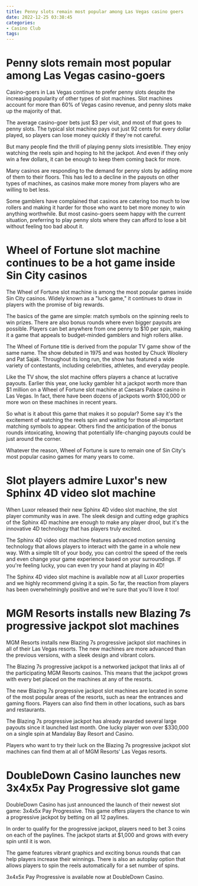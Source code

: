 ```yaml
---
title: Penny slots remain most popular among Las Vegas casino goers
date: 2022-12-25 03:38:45
categories:
- Casino Club
tags:
---
```



#  Penny slots remain most popular among Las Vegas casino-goers

Casino-goers in Las Vegas continue to prefer penny slots despite the increasing popularity of other types of slot machines. Slot machines account for more than 60% of Vegas casino revenue, and penny slots make up the majority of that.

The average casino-goer bets just $3 per visit, and most of that goes to penny slots. The typical slot machine pays out just 92 cents for every dollar played, so players can lose money quickly if they're not careful.

But many people find the thrill of playing penny slots irresistible. They enjoy watching the reels spin and hoping to hit the jackpot. And even if they only win a few dollars, it can be enough to keep them coming back for more.

Many casinos are responding to the demand for penny slots by adding more of them to their floors. This has led to a decline in the payouts on other types of machines, as casinos make more money from players who are willing to bet less.

Some gamblers have complained that casinos are catering too much to low rollers and making it harder for those who want to bet more money to win anything worthwhile. But most casino-goers seem happy with the current situation, preferring to play penny slots where they can afford to lose a bit without feeling too bad about it.

#  Wheel of Fortune slot machine continues to be a hot game inside Sin City casinos

The Wheel of Fortune slot machine is among the most popular games inside Sin City casinos. Widely known as a "luck game," it continues to draw in players with the promise of big rewards.

The basics of the game are simple: match symbols on the spinning reels to win prizes. There are also bonus rounds where even bigger payouts are possible. Players can bet anywhere from one penny to $10 per spin, making it a game that appeals to budget-minded gamblers and high rollers alike.

The Wheel of Fortune title is derived from the popular TV game show of the same name. The show debuted in 1975 and was hosted by Chuck Woolery and Pat Sajak. Throughout its long run, the show has featured a wide variety of contestants, including celebrities, athletes, and everyday people.

Like the TV show, the slot machine offers players a chance at lucrative payouts. Earlier this year, one lucky gambler hit a jackpot worth more than $1 million on a Wheel of Fortune slot machine at Caesars Palace casino in Las Vegas. In fact, there have been dozens of jackpots worth $100,000 or more won on these machines in recent years.

So what is it about this game that makes it so popular? Some say it's the excitement of watching the reels spin and waiting for those all-important matching symbols to appear. Others find the anticipation of the bonus rounds intoxicating, knowing that potentially life-changing payouts could be just around the corner.

Whatever the reason, Wheel of Fortune is sure to remain one of Sin City's most popular casino games for many years to come.

#  Slot players admire Luxor's new Sphinx 4D video slot machine

When Luxor released their new Sphinx 4D video slot machine, the slot player community was in awe. The sleek design and cutting edge graphics of the Sphinx 4D machine are enough to make any player drool, but it's the innovative 4D technology that has players truly excited.

The Sphinx 4D video slot machine features advanced motion sensing technology that allows players to interact with the game in a whole new way. With a simple tilt of your body, you can control the speed of the reels and even change your game experience based on your surroundings. If you're feeling lucky, you can even try your hand at playing in 4D!

The Sphinx 4D video slot machine is available now at all Luxor properties and we highly recommend giving it a spin. So far, the reaction from players has been overwhelmingly positive and we're sure that you'll love it too!

#  MGM Resorts installs new Blazing 7s progressive jackpot slot machines

MGM Resorts installs new Blazing 7s progressive jackpot slot machines in all of their Las Vegas resorts. The new machines are more advanced than the previous versions, with a sleek design and vibrant colors.

The Blazing 7s progressive jackpot is a networked jackpot that links all of the participating MGM Resorts casinos. This means that the jackpot grows with every bet placed on the machines at any of the resorts.

The new Blazing 7s progressive jackpot slot machines are located in some of the most popular areas of the resorts, such as near the entrances and gaming floors. Players can also find them in other locations, such as bars and restaurants.

The Blazing 7s progressive jackpot has already awarded several large payouts since it launched last month. One lucky player won over $330,000 on a single spin at Mandalay Bay Resort and Casino.

Players who want to try their luck on the Blazing 7s progressive jackpot slot machines can find them at all of MGM Resorts' Las Vegas resorts.

#  DoubleDown Casino launches new 3x4x5x Pay Progressive slot game

DoubleDown Casino has just announced the launch of their newest slot game: 3x4x5x Pay Progressive. This game offers players the chance to win a progressive jackpot by betting on all 12 paylines.

In order to qualify for the progressive jackpot, players need to bet 3 coins on each of the paylines. The jackpot starts at $1,000 and grows with every spin until it is won.

The game features vibrant graphics and exciting bonus rounds that can help players increase their winnings. There is also an autoplay option that allows players to spin the reels automatically for a set number of spins.

3x4x5x Pay Progressive is available now at DoubleDown Casino.